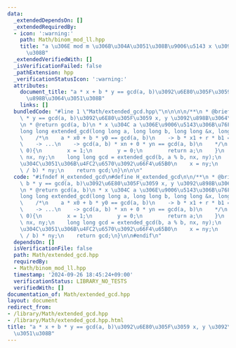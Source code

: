 ```yaml
---
data:
  _extendedDependsOn: []
  _extendedRequiredBy:
  - icon: ':warning:'
    path: Math/binom_mod_ll.hpp
    title: "a \u306E mod m \u306B\u304A\u3051\u308B\u9006\u5143 x \u3092\u6C42\u3081\
      \u308B"
  _extendedVerifiedWith: []
  _isVerificationFailed: false
  _pathExtension: hpp
  _verificationStatusIcon: ':warning:'
  attributes:
    document_title: "a * x + b * y == gcd(a, b)\u3092\u6E80\u305F\u3059 x, y \u3092\
      \u898B\u3064\u3051\u308B"
    links: []
  bundledCode: "#line 1 \"Math/extended_gcd.hpp\"\n\n\n\n/**\n * @brief a * x + b\
    \ * y == gcd(a, b)\u3092\u6E80\u305F\u3059 x, y \u3092\u898B\u3064\u3051\u308B\
    \n * @return gcd(a, b)\n * x \u304C a \u306E\u9006\u5143\u306B\u76F8\u5F53\n */\n\
    long long extended_gcd(long long a, long long b, long long &x, long long &y){\n\
    \    /*\n    a * x0 + b * y0 == gcd(a, b)\n    -> b * x1 + r * b1 == gcd(a, b)\n\
    \    -> ...\n    -> gcd(a, b) * xn + 0 * yn == gcd(a, b)\n    */\n    if(b ==\
    \ 0){\n        x = 1;\n        y = 0;\n        return a;\n    }\n    long long\
    \ nx, ny;\n    long long gcd = extended_gcd(b, a % b, nx, ny);\n    // \u5E30\u308A\
    \u304C\u3051\u306B\u4FC2\u6570\u3092\u66F4\u65B0\n    x = ny;\n    y = nx - (a\
    \ / b) * ny;\n    return gcd;\n}\n\n\n"
  code: "#ifndef H_extended_gcd\n#define H_extended_gcd\n\n/**\n * @brief a * x +\
    \ b * y == gcd(a, b)\u3092\u6E80\u305F\u3059 x, y \u3092\u898B\u3064\u3051\u308B\
    \n * @return gcd(a, b)\n * x \u304C a \u306E\u9006\u5143\u306B\u76F8\u5F53\n */\n\
    long long extended_gcd(long long a, long long b, long long &x, long long &y){\n\
    \    /*\n    a * x0 + b * y0 == gcd(a, b)\n    -> b * x1 + r * b1 == gcd(a, b)\n\
    \    -> ...\n    -> gcd(a, b) * xn + 0 * yn == gcd(a, b)\n    */\n    if(b ==\
    \ 0){\n        x = 1;\n        y = 0;\n        return a;\n    }\n    long long\
    \ nx, ny;\n    long long gcd = extended_gcd(b, a % b, nx, ny);\n    // \u5E30\u308A\
    \u304C\u3051\u306B\u4FC2\u6570\u3092\u66F4\u65B0\n    x = ny;\n    y = nx - (a\
    \ / b) * ny;\n    return gcd;\n}\n\n#endif\n"
  dependsOn: []
  isVerificationFile: false
  path: Math/extended_gcd.hpp
  requiredBy:
  - Math/binom_mod_ll.hpp
  timestamp: '2024-09-26 18:45:24+09:00'
  verificationStatus: LIBRARY_NO_TESTS
  verifiedWith: []
documentation_of: Math/extended_gcd.hpp
layout: document
redirect_from:
- /library/Math/extended_gcd.hpp
- /library/Math/extended_gcd.hpp.html
title: "a * x + b * y == gcd(a, b)\u3092\u6E80\u305F\u3059 x, y \u3092\u898B\u3064\
  \u3051\u308B"
---
```

